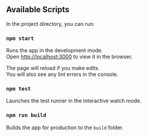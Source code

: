 ## Available Scripts

In the project directory, you can run:

### `npm start`

Runs the app in the development mode.<br>
Open <http://localhost:3000> to view it in the browser.

The page will reload if you make edits.<br>
You will also see any lint errors in the console.

### `npm test`

Launches the test runner in the interactive watch mode.<br>

### `npm run build`

Builds the app for production to the `build` folder.
